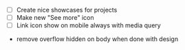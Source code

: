 - [ ] Create nice showcases for projects
- [ ] Make new "See more" icon
- [ ] Link icon show on mobile always with media query
- remove overflow hidden on body when done with design
